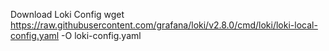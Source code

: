 Download Loki Config
wget https://raw.githubusercontent.com/grafana/loki/v2.8.0/cmd/loki/loki-local-config.yaml -O loki-config.yaml
